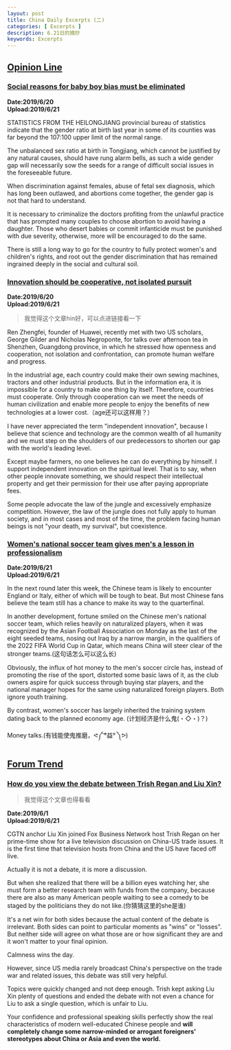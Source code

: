 ```yaml
---
layout: post
title: China Daily Excerpts (二)
categories: [ Excerpts ]
description: 6.21日的摘抄
keywords: Excerpts
---
```




## [Opinion Line](http://www.chinadaily.com.cn/opinion/opinionline)  
### [Social reasons for baby boy bias must be eliminated](http://www.chinadaily.com.cn/a/201906/20/WS5d0ad175a3103dbf14329385.html)  

**Date:2019/6/20**  
**Upload:2019/6/21**  

STATISTICS FROM THE HEILONGJIANG provincial bureau of statistics indicate that the gender ratio at birth last year in some of its counties was far beyond the 107:100 upper limit of the normal range. 

The unbalanced sex ratio at birth in Tongjiang, which cannot be justified by any natural causes, should have rung alarm bells, as such a wide gender gap will necessarily sow the seeds for a range of difficult social issues in the foreseeable future.

When discrimination against females, abuse of fetal sex diagnosis, which has long been outlawed, and abortions come together, the gender gap is not that hard to understand.

It is necessary to criminalize the doctors profiting from the unlawful practice that has prompted many couples to choose abortion to avoid having a daughter. Those who desert babies or commit infanticide must be punished with due severity, otherwise, more will be encouraged to do the same.

There is still a long way to go for the country to fully protect women's and children's rights, and root out the gender discrimination that has remained ingrained deeply in the social and cultural soil.

### [Innovation should be cooperative, not isolated pursuit](http://www.chinadaily.com.cn/a/201906/20/WS5d0b8d97a3103dbf143295f7.html)   

**Date:2019/6/20**  
**Upload:2019/6/21**  

  >我觉得这个文章hin好，可以点进链接看一下  

Ren Zhengfei, founder of Huawei, recently met with two US scholars, George Gilder and Nicholas Negroponte, for talks over afternoon tea in Shenzhen, Guangdong province, in which he stressed how openness and cooperation, not isolation and confrontation, can promote human welfare and progress. 

In the industrial age, each country could make their own sewing machines, tractors and other industrial products. But in the information era, it is impossible for a country to make one thing by itself. Therefore, countries must cooperate. Only through cooperation can we meet the needs of human civilization and enable more people to enjoy the benefits of new technologies at a lower cost.（age还可以这样用？）

I have never appreciated the term "independent innovation", because I believe that science and technology are the common wealth of all humanity and we must step on the shoulders of our predecessors to shorten our gap with the world's leading level. 

Except maybe farmers, no one believes he can do everything by himself. I support independent innovation on the spiritual level. That is to say, when other people innovate something, we should respect their intellectual property and get their permission for their use after paying appropriate fees.

Some people advocate the law of the jungle and excessively emphasize competition. However, the law of the jungle does not fully apply to human society, and in most cases and most of the time, the problem facing human beings is not "your death, my survival", but coexistence.


### [Women's national soccer team gives men's a lesson in professionalism](http://www.chinadaily.com.cn/a/201906/21/WS5d0c22b6a3103dbf143296b2.html)    

**Date:2019/6/21**  
**Upload:2019/6/21**  

 In the next round later this week, the Chinese team is likely to encounter England or Italy, either of which will be tough to beat. But most Chinese fans believe the team still has a chance to make its way to the quarterfinal.

In another development, fortune smiled on the Chinese men's national soccer team, which relies heavily on naturalized players, when it was recognized by the Asian Football Association on Monday as the last of the eight seeded teams, nosing out Iraq by a narrow margin, in the qualifiers of the 2022 FIFA World Cup in Qatar, which means China will steer clear of the stronger teams.(这句话怎么可以这么长)

Obviously, the influx of hot money to the men's soccer circle has, instead of promoting the rise of the sport, distorted some basic laws of it, as the club owners aspire for quick success through buying star players, and the national manager hopes for the same using naturalized foreign players. Both ignore youth training.

By contrast, women's soccer has largely inherited the training system dating back to the planned economy age. (计划经济是什么鬼(・◇・)？)

Money talks.(有钱能使鬼推磨，ᕙ༼ ͝°益° ༽ᕗ)


<!-- ### [Title](link) 
<font face="sans-serif" size=3>
**Date:**  
**Upload:**  

</font>   -->
## [Forum Trend](http://www.chinadaily.com.cn/opinion/forumtrends)  
### [How do you view the debate between Trish Regan and Liu Xin?](http://www.chinadaily.com.cn/a/201906/01/WS5cf1c12ca3104842260bef69.html)  

  >我觉得这个文章也得看看

**Date:2019/6/1**  
**Upload:2019/6/21**  

CGTN anchor Liu Xin joined Fox Business Network host Trish Regan on her prime-time show for a live television discussion on China-US trade issues. It is the first time that television hosts from China and the US have faced off live. 

Actually it is not a debate, it is more a discussion.

But when she realized that there will be a billion eyes watching her, she must form a better research team with funds from the company, because there are also as many American people waiting to see a comedy to be staged by the politicians they do not like.(你猜猜这里的she是谁)

It's a net win for both sides because the actual content of the debate is irrelevant. Both sides can point to particular moments as "wins" or "losses". But neither side will agree on what those are or how significant they are and it won't matter to your final opinion.

Calmness wins the day.

However, since US media rarely broadcast China's perspective on the trade war and related issues, this debate was still very helpful.

Topics were quickly changed and not deep enough. Trish kept asking Liu Xin plenty of questions and ended the debate with not even a chance for Liu to ask a single question, which is unfair to Liu.

Your confidence and professional speaking skills perfectly show the real characteristics of modern well-educated Chinese people and **will completely change some narrow-minded or arrogant foreigners' stereotypes about China or Asia and even the world.**